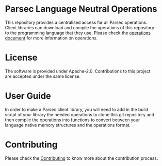 <!--
  -- Copyright (c) 2019, Arm Limited, All Rights Reserved
  -- SPDX-License-Identifier: Apache-2.0
  --
  -- Licensed under the Apache License, Version 2.0 (the "License"); you may
  -- not use this file except in compliance with the License.
  -- You may obtain a copy of the License at
  --
  -- http://www.apache.org/licenses/LICENSE-2.0
  --
  -- Unless required by applicable law or agreed to in writing, software
  -- distributed under the License is distributed on an "AS IS" BASIS, WITHOUT
  -- WARRANTIES OR CONDITIONS OF ANY KIND, either express or implied.
  -- See the License for the specific language governing permissions and
  -- limitations under the License.
--->
# Parsec Language Neutral Operations

This repository provides a centralised access for all Parsec operations.
Client libraries can download and compile the operations of this repository to the programming language that they use.
Please check the [operations document](https://parallaxsecond.github.io/parsec-book/parsec/operations/index.html)
for more information on operations.

# License

The software is provided under Apache-2.0. Contributions to this project are accepted under the same license.

# User Guide

In order to make a Parsec client library, you will need to add in the build script of your library the needed operations
to clone this git repository and then compile the operations into functions to convert between your language native
memory structures and the operations format.

# Contributing

Please check the [Contributing](CONTRIBUTING.md) to know more about the contribution process.

